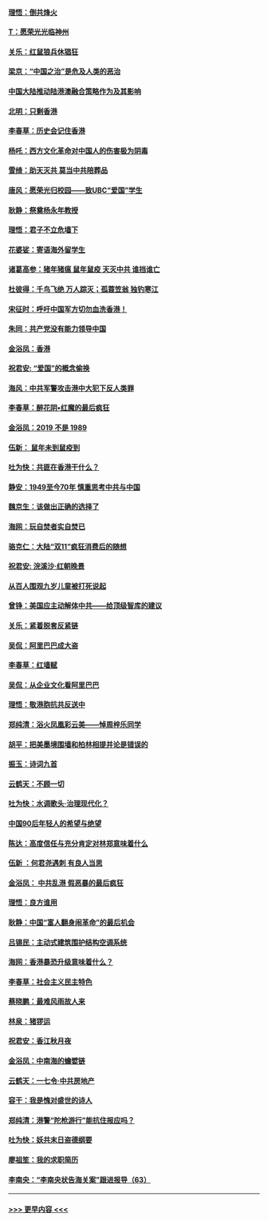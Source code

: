 #### [理悟：倒共烽火](../pages/nsc993/n11668844.md?t=11210733) 
#### [T：愿荣光光临神州](../pages/nsc993/n11668421.md?t=11210733) 
#### [关乐：红鼠狼兵休猖狂](../pages/nsc993/n11668378.md?t=11210733) 
#### [梁京：“中国之治”是危及人类的恶治](../pages/nsc993/n11668328.md?t=11210733) 
#### [中国大陆推动陆港澳融合策略作为及其影响](../pages/nsc993/n11668157.md?t=11210733) 
#### [北明：只剩香港](../pages/nsc993/n11668002.md?t=11210733) 
#### [李春草：历史会记住香港](../pages/nsc993/n11667927.md?t=11210733) 
#### [杨吒：西方文化革命对中国人的伤害极为阴毒](../pages/nsc993/n11664521.md?t=11210733) 
#### [雪绮：助天灭共 莫当中共陪葬品](../pages/nsc993/n11662650.md?t=11210733) 
#### [唐风：愿荣光归校园——致UBC“爱国”学生](../pages/nsc993/n11662194.md?t=11210733) 
#### [耿静：祭奠杨永年教授](../pages/nsc993/n11662514.md?t=11210733) 
#### [理悟：君子不立危墙下](../pages/nsc993/n11662172.md?t=11210733) 
#### [花婆娑：寄语海外留学生](../pages/nsc993/n11662121.md?t=11210733) 
#### [诸葛高参：猪年猪瘟 鼠年鼠疫 天灭中共 谁挡谁亡](../pages/nsc993/n11661980.md?t=11210733) 
#### [杜彼得：千鸟飞绝 万人踪灭；孤蓑笠翁 独钓寒江](../pages/nsc993/n11661170.md?t=11210733) 
#### [宋征时：呼吁中国军方切勿血洗香港！](../pages/nsc993/n11415318.md?t=11210733) 
#### [朱同：共产党没有能力领导中国](../pages/nsc993/n11660421.md?t=11210733) 
#### [金浴凤：香港](../pages/nsc993/n11660419.md?t=11210733) 
#### [祝君安: “爱国”的概念偷换](../pages/nsc993/n11659706.md?t=11210733) 
#### [海风：中共军警攻击港中大犯下反人类罪](../pages/nsc993/n11659632.md?t=11210733) 
#### [李春草：醉花阴•红魔的最后疯狂](../pages/nsc993/n11659287.md?t=11210733) 
#### [金浴凤：2019 不是 1989](../pages/nsc993/n11657663.md?t=11210733) 
#### [伍新： 鼠年未到鼠疫到](../pages/nsc993/n11655098.md?t=11210733) 
#### [吐为快：共匪在香港干什么？](../pages/nsc993/n11654891.md?t=11210733) 
#### [静安：1949至今70年 慎重思考中共与中国](../pages/nsc993/n11651244.md?t=11210733) 
#### [魏京生：该做出正确的选择了](../pages/nsc993/n11653084.md?t=11210733) 
#### [海网：玩自焚者实自焚已](../pages/nsc993/n11652423.md?t=11210733) 
#### [骆克仁：大陆“双11”疯狂消费后的随想](../pages/nsc993/n11652305.md?t=11210733) 
#### [祝君安: 浣溪沙·红朝晚景](../pages/nsc993/n11652258.md?t=11210733) 
#### [从百人围观九岁儿童被打死说起](../pages/nsc993/n11651030.md?t=11210733) 
#### [曾铮：美国应主动解体中共——给顶级智库的建议](../pages/nsc993/n11649888.md?t=11210733) 
#### [关乐：紧着脱套反紧链](../pages/nsc993/n11649069.md?t=11210733) 
#### [吴侃：阿里巴巴成大盗](../pages/nsc993/n11645523.md?t=11210733) 
#### [李春草：红墙赋](../pages/nsc993/n11646389.md?t=11210733) 
#### [吴侃：从企业文化看阿里巴巴](../pages/nsc993/n11645476.md?t=11210733) 
#### [理悟：敬港胞抗共反送中](../pages/nsc993/n11645466.md?t=11210733) 
#### [郑纯清：浴火凤凰彩云美——悼周梓乐同学](../pages/nsc993/n11645155.md?t=11210733) 
#### [胡平：把美墨境围墙和柏林相提并论是错误的](../pages/nsc993/n11645134.md?t=11210733) 
#### [振玉：诗词九首](../pages/nsc993/n11644081.md?t=11210733) 
#### [云鹤天：不顾一切](../pages/nsc993/n11643508.md?t=11210733) 
#### [吐为快：水调歌头·治理现代化？](../pages/nsc993/n11643485.md?t=11210733) 
#### [中国90后年轻人的希望与绝望](../pages/nsc993/n11642317.md?t=11210733) 
#### [陈达：高度信任与充分肯定对林郑意味着什么](../pages/nsc993/n11641441.md?t=11210733) 
#### [伍新 ：何君尧遇刺 有良人当思](../pages/nsc993/n11641503.md?t=11210733) 
#### [金浴凤： 中共乱港  假恶暴的最后疯狂](../pages/nsc993/n11641495.md?t=11210733) 
#### [理悟：良方谁用](../pages/nsc993/n11641463.md?t=11210733) 
#### [耿静：中国“富人翻身闹革命”的最后机会](../pages/nsc993/n11640655.md?t=11210733) 
#### [吕锡民：主动式建筑围护结构空调系统](../pages/nsc993/n11640168.md?t=11210733) 
#### [海网：香港暴恐升级意味着什么？](../pages/nsc993/n11635904.md?t=11210733) 
#### [李春草：社会主义民主特色](../pages/nsc993/n11634657.md?t=11210733) 
#### [蔡晓鹏：最难风雨故人来](../pages/nsc993/n11633145.md?t=11210733) 
#### [林泉：猪猡运](../pages/nsc993/n11631469.md?t=11210733) 
#### [祝君安：香江秋月夜](../pages/nsc993/n11631440.md?t=11210733) 
#### [金浴凤：中南海的蟾嬖链](../pages/nsc993/n11631290.md?t=11210733) 
#### [云鹤天：一七令·中共房地产](../pages/nsc993/n11630084.md?t=11210733) 
#### [容干：我是愧对盛世的诗人](../pages/nsc993/n11630059.md?t=11210733) 
#### [郑纯清：港警“陀枪游行”能抗住报应吗？](../pages/nsc993/n11629999.md?t=11210733) 
#### [吐为快：妖共末日盗德纲要](../pages/nsc993/n11628610.md?t=11210733) 
#### [廖祖笙：我的求职简历](../pages/nsc993/n11628492.md?t=11210733) 
#### [李南央：“李南央状告海关案”跟进报导（63）](../pages/nsc993/n11627039.md?t=11210733) 

----
#### [ >>> 更早内容 <<< ](../indexes/nsc993-earlier.md)

